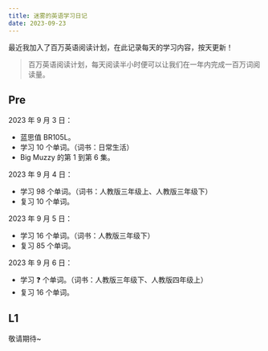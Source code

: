 ```yaml
---
title: 迷雾的英语学习日记
date: 2023-09-23
---
```


最近我加入了百万英语阅读计划，在此记录每天的学习内容，按天更新！

> 百万英语阅读计划，每天阅读半小时便可以让我们在一年内完成一百万词阅读量。

## Pre

2023 年 9 月 3 日：

- 蓝思值 BR105L。
- 学习 10 个单词。（词书：日常生活）
- Big Muzzy 的第 1 到第 6 集。

2023 年 9 月 4 日：

- 学习 98 个单词。（词书：人教版三年级上、人教版三年级下）
- 复习 10 个单词。

2023 年 9 月 5 日：

- 学习 16 个单词。（词书：人教版三年级下）
- 复习 85 个单词。

2023 年 9 月 6 日：

- 学习 ❓ 个单词。（词书：人教版三年级下、人教版四年级上）
- 复习 16 个单词。

## L1

敬请期待~
